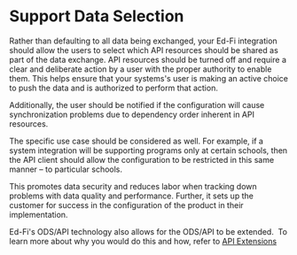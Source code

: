 # Support Data Selection

Rather than defaulting to all data being exchanged, your Ed-Fi integration should allow the users to select which API resources should be shared as part of the data exchange. API resources should be turned off and require a clear and deliberate action by a user with the proper authority to enable them. This helps ensure that your systems's user is making an active choice to push the data and is authorized to perform that action.

Additionally, the user should be notified if the configuration will cause synchronization problems due to dependency order inherent in API resources.

The specific use case should be considered as well. For example, if a system integration will be supporting programs only at certain schools, then the API client should allow the configuration to be restricted in this same manner – to particular schools.

This promotes data security and reduces labor when tracking down problems with data quality and performance. Further, it sets up the customer for success in the configuration of the product in their implementation.

Ed-Fi's ODS/API technology also allows for the ODS/API to be extended.  To learn more about why you would do this and how, refer to [API Extensions](../../technology-providers-implementation/ed-fi-api-fundamentals/api-extensions.md)
